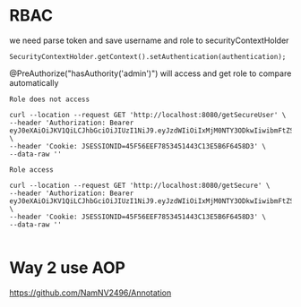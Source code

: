 # RBAC


we need parse token and save username and role to securityContextHolder

    SecurityContextHolder.getContext().setAuthentication(authentication);

@PreAuthorize("hasAuthority('admin')") will access and get role to compare automatically

```textmate
Role does not access

curl --location --request GET 'http://localhost:8080/getSecureUser' \
--header 'Authorization: Bearer eyJ0eXAiOiJKV1QiLCJhbGciOiJIUzI1NiJ9.eyJzdWIiOiIxMjM0NTY3ODkwIiwibmFtZSI6IkpvaG4gRG9lIiwiYWRtaW4iOnRydWUsImlhdCI6MTY2NDQ2MjEyOCwiZXhwIjoxNjY0NDY1NzI4LCJkYXRhIjpbeyJyb2xlcyI6WyJhZG1pbiIsIm1lbWJlciJdfV19.YrwB4s_pe6Gg9GwwFhVGv3JW7AumivKLGxFudSMNDRM' \
--header 'Cookie: JSESSIONID=45F56EEF7853451443C13E5B6F6458D3' \
--data-raw ''

Role access

curl --location --request GET 'http://localhost:8080/getSecure' \
--header 'Authorization: Bearer eyJ0eXAiOiJKV1QiLCJhbGciOiJIUzI1NiJ9.eyJzdWIiOiIxMjM0NTY3ODkwIiwibmFtZSI6IkpvaG4gRG9lIiwiYWRtaW4iOnRydWUsImlhdCI6MTY2NDQ2MjEyOCwiZXhwIjoxNjY0NDY1NzI4LCJkYXRhIjpbeyJyb2xlcyI6WyJhZG1pbiIsIm1lbWJlciJdfV19.YrwB4s_pe6Gg9GwwFhVGv3JW7AumivKLGxFudSMNDRM' \
--header 'Cookie: JSESSIONID=45F56EEF7853451443C13E5B6F6458D3' \
--data-raw ''


```

# Way 2 use AOP

https://github.com/NamNV2496/Annotation